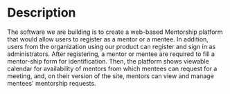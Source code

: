 # Description
The software we are building is to create a web-based Mentorship platform that would allow users to register as a mentor or a mentee. In addition, users from the organization using our product can register and sign in as administrators. After registering, a mentor or mentee are required to fill a mentor-ship form for identification. Then, the platform shows viewable calendar for availability of mentors from which mentees can request for a meeting, and, on their version of the site, mentors can view and manage mentees' mentorship requests. 
